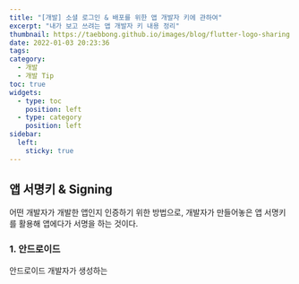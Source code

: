 ```yaml
---
title: "[개발] 소셜 로그인 & 배포를 위한 앱 개발자 키에 관하여"
excerpt: "내가 보고 쓰려는 앱 개발자 키 내용 정리"
thumbnail: https://taebbong.github.io/images/blog/flutter-logo-sharing.png
date: 2022-01-03 20:23:36
tags:
category:
  - 개발
  - 개발 Tip
toc: true
widgets:
  - type: toc
    position: left
  - type: category
    position: left
sidebar:
  left:
    sticky: true
---
```


## 앱 서명키 & Signing

어떤 개발자가 개발한 앱인지 인증하기 위한 방법으로, 개발자가 만들어놓은 앱 서명키를 활용해 앱에다가 서명을 하는 것이다.

### 1. 안드로이드

안드로이드 개발자가 생성하는 

